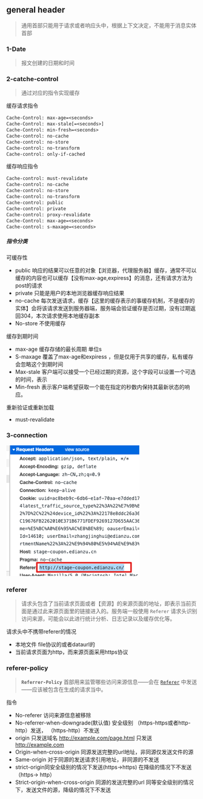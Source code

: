 ## general header

> 通用首部只能用于请求或者响应头中，根据上下文决定，不能用于消息实体首部

### 1-Date

> 报文创建的日期和时间

### 2-catche-control

> 通过对应的指令实现缓存

缓存请求指令

```http
Cache-Control: max-age=<seconds>
Cache-Control: max-stale[=<seconds>]
Cache-Control: min-fresh=<seconds>
Cache-control: no-cache
Cache-control: no-store
Cache-control: no-transform
Cache-control: only-if-cached
```

缓存响应指令

```http
Cache-control: must-revalidate
Cache-control: no-cache
Cache-control: no-store
Cache-control: no-transform
Cache-control: public
Cache-control: private
Cache-control: proxy-revalidate
Cache-Control: max-age=<seconds>
Cache-control: s-maxage=<seconds>
```

##### 指令分类

可缓存性

+ public   响应的结果可以任意的对象【浏览器，代理服务器】缓存，通常不可以缓存的内容也可以缓存【没有max-age,expiress】的消息，还有请求方法为post的请求
+ private 只能是用户的本地浏览器缓存响应结果
+ no-cache  每次发送请求，缓存【这里的缓存表示的事缓存机制，不是缓存的实体】会将该请求发送到服务器端，服务端会验证缓存是否过期，没有过期返回304，本次请求使用本地缓存副本
+ No-store  不使用缓存

缓存到期时间

+ max-age 缓存存储的最长周期  单位s 
+ S-maxage 覆盖了max-age和expiress ，但是仅用于共享的缓存，私有缓存会忽略这个到期时间
+ Max-stale 客户端可以接受一个已经过期的资源，这个字段可以设置一个可选的时间，表示
+ Min-fresh 表示客户端希望获取一个能在指定的秒数内保持其最新状态的响应。

重新验证或重新加载

+ must-revalidate







### 3-connection









![image-20210422114035764](Untitled/image-20210422114035764.png)

### referer

> 请求头包含了当前请求页面或者【资源】的来源页面的地址，即表示当前页面是通过此来源页面里的链接进入的。服务端一般使用 `Referer` 请求头识别访问来源，可能会以此进行统计分析、日志记录以及缓存优化等。

请求头中不携带referer的情况

+ 本地文件 file协议的或者dataurl的
+ 当前请求页面为http，而来源页面采用https协议

### referer-policy

> **`Referrer-Policy`** 首部用来监管哪些访问来源信息——会在 [`Referer`](https://developer.mozilla.org/zh-CN/docs/Web/HTTP/Headers/Referer) 中发送——应该被包含在生成的请求当中。

指令

+ No-referer 访问来源信息被移除
+ No-referrer-when-downgrade(默认值) 安全级别 （https-https或者http-http）发送， （https-http）不发送
+ origin 只发送域名  http://example.com/page.html 只发送 http://example.com
+ Origin-when-cross-origin 同源发送完整的url地址，非同源仅发送文件的源
+ Same-origin 对于同源的发送请求引用地址，非同源的不发送
+ strict-origin同安全级别的情况下发送(https->https) 在降级的情况下不发送（https-> http）
+ Strict-origin-when-cross-origin 同源的发送完整的url 同等安全级别的情况下，发送文件的源，降级的情况下不发送

